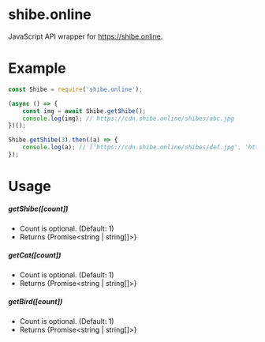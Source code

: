 # shibe.online
JavaScript API wrapper for https://shibe.online.

# Example
```js
const Shibe = require('shibe.online');

(async () => {
	const img = await Shibe.getShibe();
	console.log(img); // https://cdn.shibe.online/shibes/abc.jpg
})();

Shibe.getShibe(3).then((a) => {
	console.log(a); // ['https://cdn.shibe.online/shibes/def.jpg', 'https://cdn.shibe.online/shibes/ghi.jpg', 'https://cdn.shibe.online/shibes/jkl.jpg']
});
```

# Usage
##### getShibe(*[count]*)
* Count is optional. (Default: 1)
* Returns {Promise<string | string[]>}

##### getCat(*[count]*)
* Count is optional. (Default: 1)
* Returns {Promise<string | string[]>}

##### getBird(*[count]*)
* Count is optional. (Default: 1)
* Returns {Promise<string | string[]>} 